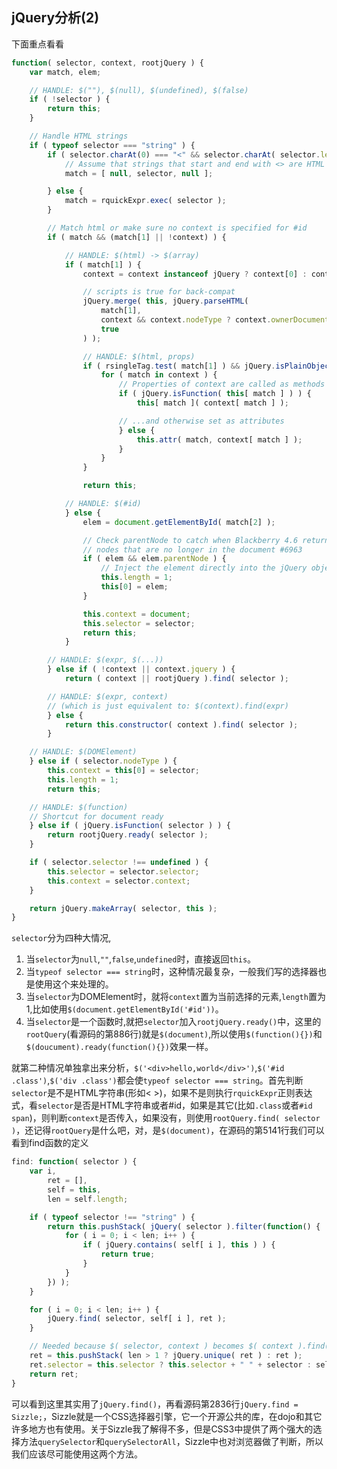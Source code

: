 ## jQuery分析(2)

下面重点看看
```js
function( selector, context, rootjQuery ) {
	var match, elem;

	// HANDLE: $(""), $(null), $(undefined), $(false)
	if ( !selector ) {
		return this;
	}

	// Handle HTML strings
	if ( typeof selector === "string" ) {
		if ( selector.charAt(0) === "<" && selector.charAt( selector.length - 1 ) === ">" && selector.length >= 3 ) {
			// Assume that strings that start and end with <> are HTML and skip the regex check
			match = [ null, selector, null ];

		} else {
			match = rquickExpr.exec( selector );
		}

		// Match html or make sure no context is specified for #id
		if ( match && (match[1] || !context) ) {

			// HANDLE: $(html) -> $(array)
			if ( match[1] ) {
				context = context instanceof jQuery ? context[0] : context;

				// scripts is true for back-compat
				jQuery.merge( this, jQuery.parseHTML(
					match[1],
					context && context.nodeType ? context.ownerDocument || context : document,
					true
				) );

				// HANDLE: $(html, props)
				if ( rsingleTag.test( match[1] ) && jQuery.isPlainObject( context ) ) {
					for ( match in context ) {
						// Properties of context are called as methods if possible
						if ( jQuery.isFunction( this[ match ] ) ) {
							this[ match ]( context[ match ] );

						// ...and otherwise set as attributes
						} else {
							this.attr( match, context[ match ] );
						}
					}
				}

				return this;

			// HANDLE: $(#id)
			} else {
				elem = document.getElementById( match[2] );

				// Check parentNode to catch when Blackberry 4.6 returns
				// nodes that are no longer in the document #6963
				if ( elem && elem.parentNode ) {
					// Inject the element directly into the jQuery object
					this.length = 1;
					this[0] = elem;
				}

				this.context = document;
				this.selector = selector;
				return this;
			}

		// HANDLE: $(expr, $(...))
		} else if ( !context || context.jquery ) {
			return ( context || rootjQuery ).find( selector );

		// HANDLE: $(expr, context)
		// (which is just equivalent to: $(context).find(expr)
		} else {
			return this.constructor( context ).find( selector );
		}

	// HANDLE: $(DOMElement)
	} else if ( selector.nodeType ) {
		this.context = this[0] = selector;
		this.length = 1;
		return this;

	// HANDLE: $(function)
	// Shortcut for document ready
	} else if ( jQuery.isFunction( selector ) ) {
		return rootjQuery.ready( selector );
	}

	if ( selector.selector !== undefined ) {
		this.selector = selector.selector;
		this.context = selector.context;
	}

	return jQuery.makeArray( selector, this );
}
```
`selector`分为四种大情况,
1. 当`selector`为`null`,`""`,`false`,`undefined`时，直接返回`this`。
2. 当`typeof selector === string`时，这种情况最复杂，一般我们写的选择器也是使用这个来处理的。
3. 当`selector`为DOMElement时，就将`context`置为当前选择的元素,`length`置为1,比如使用`$(document.getElementById('#id'))`。
4. 当`selector`是一个函数时,就把`selector`加入`rootjQuery.ready()`中，这里的`rootQuery`(看源码的第886行)就是`$(document)`,所以使用`$(function(){})`和`$(doucument).ready(function(){})`效果一样。

就第二种情况单独拿出来分析，`$('<div>hello,world</div>')`,`$('#id .class')`,`$('div .class')`都会使`typeof selector === string`。首先判断`selector`是不是HTML字符串(形如< >)，如果不是则执行`rquickExpr`正则表达式，看`selector`是否是HTML字符串或者#id，如果是其它(比如`.class`或者`#id span`)，则判断`context`是否传入，如果没有，则使用`rootQuery.find( selector )`，还记得`rootQuery`是什么吧，对，是`$(document)`，在源码的第5141行我们可以看到find函数的定义
```js
find: function( selector ) {
	var i,
		ret = [],
		self = this,
		len = self.length;

	if ( typeof selector !== "string" ) {
		return this.pushStack( jQuery( selector ).filter(function() {
			for ( i = 0; i < len; i++ ) {
				if ( jQuery.contains( self[ i ], this ) ) {
					return true;
				}
			}
		}) );
	}

	for ( i = 0; i < len; i++ ) {
		jQuery.find( selector, self[ i ], ret );
	}

	// Needed because $( selector, context ) becomes $( context ).find( selector )
	ret = this.pushStack( len > 1 ? jQuery.unique( ret ) : ret );
	ret.selector = this.selector ? this.selector + " " + selector : selector;
	return ret;
}
```
可以看到这里其实用了`jQuery.find()`，再看源码第2836行`jQuery.find = Sizzle;`，Sizzle就是一个CSS选择器引擎，它一个开源公共的库，在dojo和其它许多地方也有使用。关于Sizzle我了解得不多，但是CSS3中提供了两个强大的选择方法`querySelector`和`querySelectorAll`，Sizzle中也对浏览器做了判断，所以我们应该尽可能使用这两个方法。





